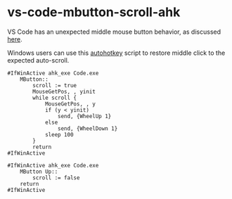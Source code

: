 # vs-code-mbutton-scroll-ahk

VS Code has an unexpected middle mouse button behavior, as discussed [here](https://github.com/Microsoft/vscode/issues/6302).

Windows users can use this [autohotkey](https://www.autohotkey.com/) script to restore middle click to the expected auto-scroll.

```
#IfWinActive ahk_exe Code.exe
    MButton::
        scroll := true
        MouseGetPos, , yinit
        while scroll {
            MouseGetPos, , y
            if (y < yinit)
                send, {WheelUp 1}
            else
                send, {WheelDown 1}
            sleep 100
        }
        return
#IfWinActive

#IfWinActive ahk_exe Code.exe
    MButton Up::
        scroll := false
    return
#IfWinActive
```
